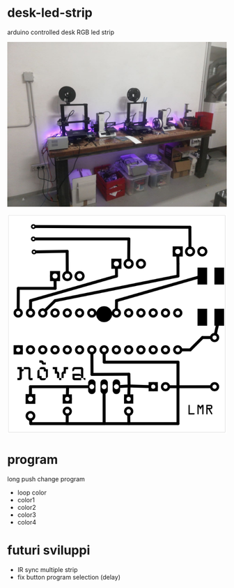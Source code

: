 # desk-led-strip
arduino controlled desk RGB led strip

![](./makerpreview.jpg)

![](./PCBpreview.png)

# program
long push change program
  - loop color
  - color1
  - color2
  - color3
  - color4
  
# futuri sviluppi
- IR sync multiple strip
- fix button program selection (delay)
